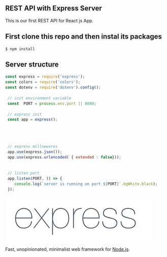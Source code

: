 ## REST API with Express Server

This is our first REST API  for React js App.

## First clone this  repo and then instal its packages

```console
$ npm install
```

## Server structure

```js
const express = require('express');
const colors = require('colors');
const dotenv = require('dotenv').config();

 // init environment variable
 const  PORT = process.env.port || 8080;

 // express init
 const app = express();




 // express milloewares
 app.use(express.json());
 app.use(express.urlencoded( { extended : false}));


 // listen port 
 app.listen(PORT, () => {
    console.log(`server is running on port ${PORT}`.bgWhite.black);
 });


```


[![Express Logo](/public/image/img.png)](http://expressjs.com/)


Fast, unopinionated, minimalist web framework for [Node.js](http://nodejs.org).

 
